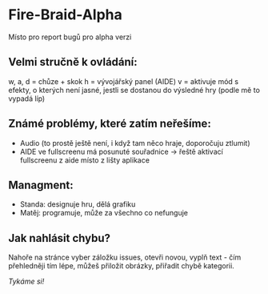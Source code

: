 # Fire-Braid-Alpha
Místo pro report bugů pro alpha verzi

## Velmi stručně k ovládání:
w, a, d = chůze + skok
h = vývojářský panel (AIDE)
v = aktivuje mód s efekty, o kterých není jasné, jestli se dostanou do výsledné hry (podle mě to vypadá líp)

## Známé problémy, které zatím neřešíme:
- Audio (to prostě ještě není, i když tam něco hraje, doporočuju ztlumit)
- AIDE ve fullscreenu má posunuté souřadnice -> řeště aktivací fullscreenu z aide místo z lišty aplikace

## Managment:
- Standa: designuje hru, dělá grafiku
- Matěj: programuje, může za všechno co nefunguje

## Jak nahlásit chybu?

Nahoře na stránce vyber záložku issues, otevři novou, vyplň text - čím přehledněji tím lépe, můžeš přiložit obrázky, přiřadit chybě kategorii. 

_Tykáme si!_ 
